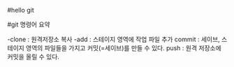 #hello git

#git 명령어 요약

-clone : 원격저장소 복사
-add : 스테이지 영역에 작업 파일 추가
commit : 세이브, 스테이지 영역의 파일들을 가지고 커밋(=세이브)를 만들 수 있다.
push : 원격 저장소에 커밋을 올릴 수 있다.